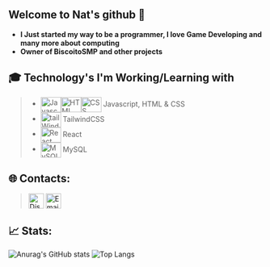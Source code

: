 ## Welcome to Nat's github 👋

- **I Just started my way to be a programmer, I love Game Developing and many more about computing**
- **Owner of BiscoitoSMP and other projects**

## 🎓 Technology's I'm Working/Learning with

> - <img align=center height="30" width="40" src="https://cdn.jsdelivr.net/gh/devicons/devicon/icons/javascript/javascript-plain.svg" title="Javascript"/><img align=center height="30" width="40" src="https://cdn.jsdelivr.net/gh/devicons/devicon@latest/icons/html5/html5-plain.svg" title="HTML"/><img align=center height="30" width="40" src="https://cdn.jsdelivr.net/gh/devicons/devicon@latest/icons/css3/css3-plain.svg" title="CSS"/> Javascript, HTML & CSS
> - <img align=center height="30" width="40" src="https://cdn.jsdelivr.net/gh/devicons/devicon@latest/icons/tailwindcss/tailwindcss-original.svg" title="tailWind"/> TailwindCSS
> - <img align=center height="30" width="40" src="https://cdn.jsdelivr.net/gh/devicons/devicon@latest/icons/react/react-original.svg" title="React"/> React
> - <img align=center height="30" width="40" src="https://cdn.jsdelivr.net/gh/devicons/devicon@latest/icons/mysql/mysql-plain-wordmark.svg" title="MySQL"/> MySQL 

## 🌐 Contacts:

> <a href=https://discordapp.com/users/811831137705525299><img src="https://cdn-icons-png.flaticon.com/512/5968/5968756.png" align=center style width="30" height="30" title="Discord"></a>
> <a href=natsukigu729@gmail.com><img src="https://cdn-icons-png.flaticon.com/512/732/732200.png" align=center width="30" height="30" title="Email"></a>

## 📈 Stats:

 ![Anurag's GitHub stats](https://github-readme-stats.vercel.app/api?username=NatBiscoito&theme=dracula&show_icons=true,prs)
 ![Top Langs](https://github-readme-stats.vercel.app/api/top-langs/?username=NatBiscoito&theme=dracula&show_icons=true)
